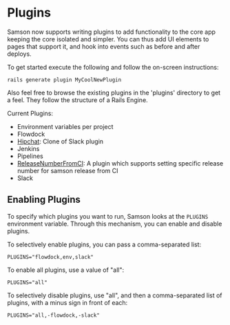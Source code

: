 # Plugins

Samson now supports writing plugins to add functionality to the core app keeping the core isolated and simpler. You can
thus add UI elements to pages that support it, and hook into events such as before and after deploys.

To get started execute the following and follow the on-screen instructions:
```
rails generate plugin MyCoolNewPlugin
```

Also feel free to browse the existing plugins in the 'plugins' directory to get a feel. They follow the structure of a 
Rails Engine.

Current Plugins:

* Environment variables per project
* Flowdock
* [Hipchat](https://github.com/listia/samson_hipchat): Clone of Slack plugin
* Jenkins
* Pipelines
* [ReleaseNumberFromCI](https://github.com/redbubble/samson-release-number-from-ci): A plugin which supports setting specific release number for samson release from CI
* Slack

## Enabling Plugins

To specify which plugins you want to run, Samson looks at the `PLUGINS` environment
variable. Through this mechanism, you can enable and disable plugins.

To selectively enable plugins, you can pass a comma-separated list:

`PLUGINS="flowdock,env,slack"`

To enable all plugins, use a value of "all":

`PLUGINS="all"`

To selectively disable plugins, use "all", and then a comma-separated list of
plugins, with a minus sign in front of each:

`PLUGINS="all,-flowdock,-slack"`
